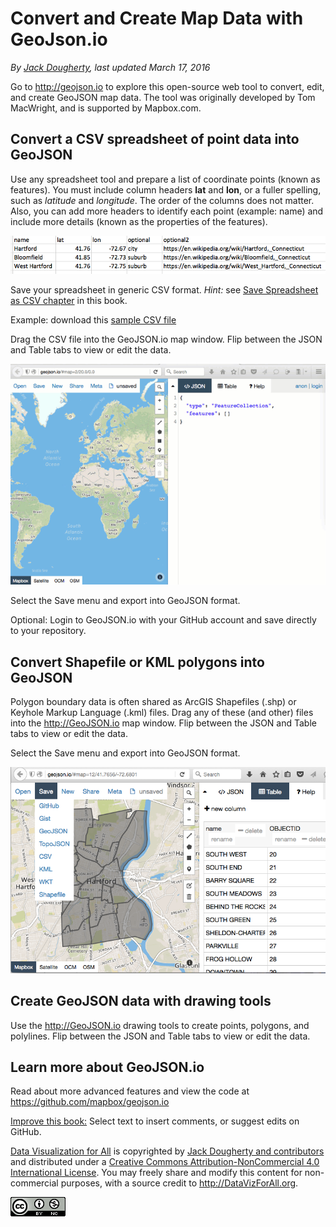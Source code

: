# Convert and Create Map Data with GeoJson.io

*By [Jack Dougherty](../../introduction/who.md), last updated March 17, 2016*

Go to http://geojson.io to explore this open-source web tool to convert, edit, and create GeoJSON map data. The tool was originally developed by Tom MacWright, and is supported by Mapbox.com.

## Convert a CSV spreadsheet of point data into GeoJSON

Use any spreadsheet tool and prepare a list of coordinate points (known as features). You must include column headers **lat** and **lon**, or a fuller spelling, such as *latitude* and *longitude*. The order of the columns does not matter. Also, you can add more headers to identify each point (example: name) and include more details (known as the properties of the features).

![](name-lat-lon-info.png)

Save your spreadsheet in generic CSV format. *Hint:* see [Save Spreadsheet as CSV chapter](../../transform/csv/index.html) in this book.

Example: download this [sample CSV file](name-lat-lon-info.csv)

Drag the CSV file into the GeoJSON.io map window. Flip between the JSON and Table tabs to view or edit the data.

![](dataviz-geojsonio-640.gif)

Select the Save menu and export into GeoJSON format.

Optional: Login to GeoJSON.io with your GitHub account and save directly to your repository.


## Convert Shapefile or KML polygons into GeoJSON

Polygon boundary data is often shared as ArcGIS Shapefiles (.shp) or Keyhole Markup Language (.kml) files. Drag any of these (and other) files into the http://GeoJSON.io map window. Flip between the JSON and Table tabs to view or edit the data.

Select the Save menu and export into GeoJSON format.

![](geojson-save-as.png)

## Create GeoJSON data with drawing tools

Use the http://GeoJSON.io drawing tools to create points, polygons, and polylines. Flip between the JSON and Table tabs to view or edit the data.

## Learn more about GeoJSON.io

Read about more advanced features and view the code at https://github.com/mapbox/geojson.io




[Improve this book:](../../gitbook/improve.md) Select text to insert comments, or suggest edits on GitHub.

[Data Visualization for All](http://datavizforall.org)
is copyrighted by [Jack Dougherty and contributors](../../introduction/who.md)
and distributed under a [Creative Commons Attribution-NonCommercial 4.0 International License](http://creativecommons.org/licenses/by-nc/4.0). You may freely share and modify this content for non-commercial purposes, with a source credit to http://DataVizForAll.org.

![Creative Commons by-nc image](../../cc-by-nc.png)
